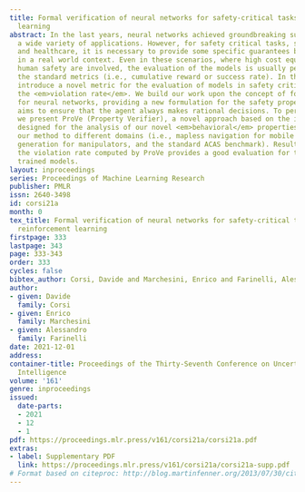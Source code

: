 ```yaml
---
title: Formal verification of neural networks for safety-critical tasks in deep reinforcement
  learning
abstract: In the last years, neural networks achieved groundbreaking successes in
  a wide variety of applications. However, for safety critical tasks, such as robotics
  and healthcare, it is necessary to provide some specific guarantees before the deployment
  in a real world context. Even in these scenarios, where high cost equipment and
  human safety are involved, the evaluation of the models is usually performed with
  the standard metrics (i.e., cumulative reward or success rate). In this paper, we
  introduce a novel metric for the evaluation of models in safety critical tasks,
  the <em>violation rate</em>. We build our work upon the concept of formal verification
  for neural networks, providing a new formulation for the safety properties that
  aims to ensure that the agent always makes rational decisions. To perform this evaluation,
  we present ProVe (Property Verifier), a novel approach based on the interval algebra,
  designed for the analysis of our novel <em>behavioral</em> properties. We apply
  our method to different domains (i.e., mapless navigation for mobile robots, trajectory
  generation for manipulators, and the standard ACAS benchmark). Results show that
  the violation rate computed by ProVe provides a good evaluation for the safety of
  trained models.
layout: inproceedings
series: Proceedings of Machine Learning Research
publisher: PMLR
issn: 2640-3498
id: corsi21a
month: 0
tex_title: Formal verification of neural networks for safety-critical tasks in deep
  reinforcement learning
firstpage: 333
lastpage: 343
page: 333-343
order: 333
cycles: false
bibtex_author: Corsi, Davide and Marchesini, Enrico and Farinelli, Alessandro
author:
- given: Davide
  family: Corsi
- given: Enrico
  family: Marchesini
- given: Alessandro
  family: Farinelli
date: 2021-12-01
address:
container-title: Proceedings of the Thirty-Seventh Conference on Uncertainty in Artificial
  Intelligence
volume: '161'
genre: inproceedings
issued:
  date-parts:
  - 2021
  - 12
  - 1
pdf: https://proceedings.mlr.press/v161/corsi21a/corsi21a.pdf
extras:
- label: Supplementary PDF
  link: https://proceedings.mlr.press/v161/corsi21a/corsi21a-supp.pdf
# Format based on citeproc: http://blog.martinfenner.org/2013/07/30/citeproc-yaml-for-bibliographies/
---
```

